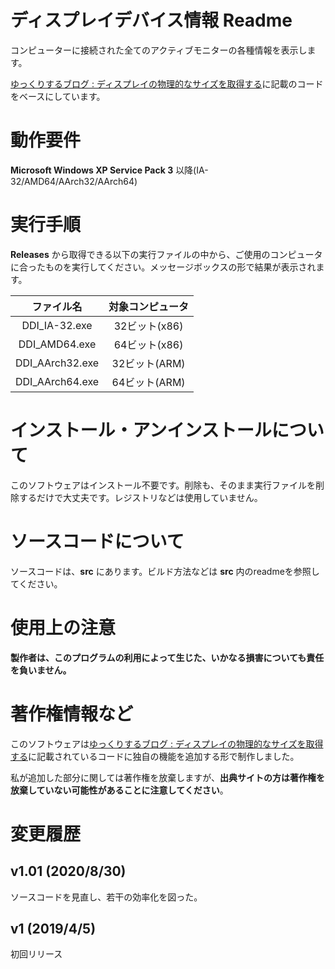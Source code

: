 # ディスプレイデバイス情報 Readme
コンピューターに接続された全てのアクティブモニターの各種情報を表示します。

[ゆっくりするブログ : ディスプレイの物理的なサイズを取得する](http://jag5.dreamlog.jp/archives/7949249.html)に記載のコードをベースにしています。

# 動作要件
**Microsoft Windows XP Service Pack 3** 以降(IA-32/AMD64/AArch32/AArch64)

# 実行手順
**Releases** から取得できる以下の実行ファイルの中から、ご使用のコンピュータに合ったものを実行してください。メッセージボックスの形で結果が表示されます。

|        ファイル名          | 対象コンピュータ |
|:--------------------------:|:----------------:|
|       DDI_IA-32.exe        |   32ビット(x86)  |
|       DDI_AMD64.exe        |   64ビット(x86)  |
|      DDI_AArch32.exe       |   32ビット(ARM)  |
|      DDI_AArch64.exe       |   64ビット(ARM)  |

# インストール・アンインストールについて
このソフトウェアはインストール不要です。削除も、そのまま実行ファイルを削除するだけで大丈夫です。レジストリなどは使用していません。

# ソースコードについて
ソースコードは、**src** にあります。ビルド方法などは **src** 内のreadmeを参照してください。

# 使用上の注意
**製作者は、このプログラムの利用によって生じた、いかなる損害についても責任を負いません。**

# 著作権情報など
このソフトウェアは[ゆっくりするブログ : ディスプレイの物理的なサイズを取得する](http://jag5.dreamlog.jp/archives/7949249.html)に記載されているコードに独自の機能を追加する形で制作しました。

私が追加した部分に関しては著作権を放棄しますが、**出典サイトの方は著作権を放棄していない可能性があることに注意してください**。

# 変更履歴
## v1.01 (2020/8/30)
ソースコードを見直し、若干の効率化を図った。

## v1 (2019/4/5)
初回リリース